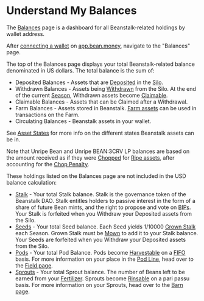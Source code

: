 # Understand My Balances

The [Balances](https://app.bean.money/#/balances) page is a dashboard for all Beanstalk-related holdings by wallet address.

After [connecting a wallet](../getting-started/connect-wallet.md) on [app.bean.money](https://app.bean.money/), navigate to the "Balances" page.

The top of the Balances page displays your total Beanstalk-related balance denominated in US dollars. The total balance is the sum of:

* Deposited Balances - Assets that are [Deposited](../../additional-resources/glossary.md#deposit) in the [Silo](../../farm/silo.md).
* Withdrawn Balances - Assets being [Withdrawn](../../additional-resources/glossary.md#withdraw) from the Silo. At the end of the current [Season](../../additional-resources/glossary.md#season), Withdrawn assets become [Claimable](../../additional-resources/glossary.md#claimable-assets).
* Claimable Balances - Assets that can be Claimed after a Withdrawal.
* Farm Balances - Assets stored in Beanstalk. [Farm assets](../../additional-resources/glossary.md#farm-assets) can be used in transactions on the Farm.
* Circulating Balances - Beanstalk assets in your wallet.

See [Asset States](../../additional-resources/asset-states.md) for more info on the different states Beanstalk assets can be in.

Note that Unripe Bean and Unripe BEAN:3CRV LP balances are based on the amount received as if they were [Chopped](../../additional-resources/glossary.md#chop) for [Ripe assets](../../additional-resources/glossary.md#ripe-assets), after accounting for the [Chop Penalty](../../additional-resources/glossary.md#chop-penalty).

These holdings listed on the Balances page are not included in the USD balance calculation:

* [Stalk](../../additional-resources/glossary.md#stalk) - Your total Stalk balance. Stalk is the governance token of the Beanstalk DAO. Stalk entitles holders to passive interest in the form of a share of future Bean mints, and the right to propose and vote on [BIPs](../../additional-resources/glossary.md#beanstalk-improvement-proposal). Your Stalk is forfeited when you Withdraw your Deposited assets from the Silo.
* [Seeds](../../additional-resources/glossary.md#seeds) - Your total Seed balance. Each Seed yields 1/10000 [Grown Stalk](../../additional-resources/glossary.md#grown-stalk) each Season. Grown Stalk must be [Mown](../../additional-resources/glossary.md#mow) to add it to your Stalk balance. Your Seeds are forfeited when you Withdraw your Deposited assets from the Silo.
* [Pods](../../additional-resources/glossary.md#pods) - Your total Pod Balance. Pods become [Harvestable](../../additional-resources/glossary.md#harvestable-pods) on a [FIFO](../../additional-resources/glossary.md#fifo) basis. For more information on your place in the [Pod Line](../../additional-resources/glossary.md#pod-line), head over to the [Field page](https://app.bean.money/#/field).
* [Sprouts](../../additional-resources/glossary.md#sprouts) - Your total Sprout balance. The number of Beans left to be earned from your [Fertilizer](../../additional-resources/glossary.md#fertilizer). Sprouts become [Rinsable](../../additional-resources/glossary.md#rinsable-sprouts) on a pari passu basis. For more information on your Sprouts, head over to the [Barn page](https://app.bean.money/#/barn).
